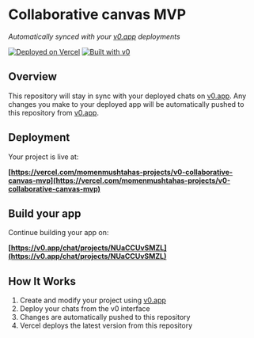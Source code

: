 # Collaborative canvas MVP

*Automatically synced with your [v0.app](https://v0.app) deployments*

[![Deployed on Vercel](https://img.shields.io/badge/Deployed%20on-Vercel-black?style=for-the-badge&logo=vercel)](https://vercel.com/momenmushtahas-projects/v0-collaborative-canvas-mvp)
[![Built with v0](https://img.shields.io/badge/Built%20with-v0.app-black?style=for-the-badge)](https://v0.app/chat/projects/NUaCCUvSMZL)

## Overview

This repository will stay in sync with your deployed chats on [v0.app](https://v0.app).
Any changes you make to your deployed app will be automatically pushed to this repository from [v0.app](https://v0.app).

## Deployment

Your project is live at:

**[https://vercel.com/momenmushtahas-projects/v0-collaborative-canvas-mvp](https://vercel.com/momenmushtahas-projects/v0-collaborative-canvas-mvp)**

## Build your app

Continue building your app on:

**[https://v0.app/chat/projects/NUaCCUvSMZL](https://v0.app/chat/projects/NUaCCUvSMZL)**

## How It Works

1. Create and modify your project using [v0.app](https://v0.app)
2. Deploy your chats from the v0 interface
3. Changes are automatically pushed to this repository
4. Vercel deploys the latest version from this repository
